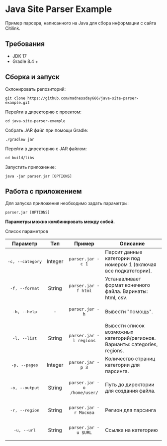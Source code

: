 # Java Site Parser Example

Пример парсера, написанного на Java для сбора информации с сайта Citilink. 

## Требования

* JDK 17 
* Gradle 8.4 +

## Сборка и запуск

Склонировать репозиторий:

```
git clone https://github.com/madnessday666/java-site-parser-example.git
```

Перейти в директорию с проектом:

```
cd java-site-parser-example
```

Собрать JAR файл при помощи Gradle:

```
./gradlew jar
```

Перейти в директорию с JAR файлом:

```
cd build/libs
```

Запустить приложение:

```
java -jar parser.jar [OPTIONS]
```

## Работа с приложением

Для запуска приложения необходимо задать параметры: 

```
parser.jar [OPTIONS]
```

__Параметры можно комбинировать между собой.__

Список параметров

<table>
<thead>
  <tr>
    <th align="center">Параметр</th>
    <th align="center">Тип</th>
    <th align="center">Пример</th>
    <th align="center">Описание</th>
  </tr>
</thead>
<tbody>
  <tr>
    <td align="center"><pre>-c, --category</pre></td>
    <td align="center">Integer</td>
    <td align="center"><pre><code>parser.jar -c 1</code></pre></td>
    <td>Парсит данные категории под номером 1 (включая все подкатегории).</td>
  </tr>
  <tr>
    <td align="center"><pre>-f, --format</pre></td>
    <td align="center">String</td>
    <td align="center"><pre><code>parser.jar -f html</code></pre></td>
    <td>Устанавливает формат конечного файла. Варинаты: html, csv.</td>
  </tr>
  <tr>
    <td align="center"><pre>-h, --help</pre></td>
    <td align="center">-</td>
    <td align="center"><pre><code>parser.jar -h</code></pre></td>
    <td>Вывести "помощь".</td>
  </tr>  
    <tr>
    <td align="center"><pre>-l, --list</pre></td>
    <td align="center">String</td>
    <td align="center"><pre><code>parser.jar -l regions</code></pre></td>
    <td>Вывести список возможных категорий/регионов. Варианты: categories, regions.</td>
  </tr>
    <tr>
    <td align="center"><pre>-p, --pages</pre></td>
    <td align="center">Integer</td>
    <td align="center"><pre><code>parser.jar -p 3</code></pre></td>
    <td>Количество страниц категории для парсинга.</td>
  </tr>
    <tr>
    <td align="center"><pre>-o, --output</pre></td>
    <td align="center">String</td>
    <td align="center"><pre><code>parser.jar -o /home/user/</code></pre></td>
    <td>Путь до директории для создания файла.</td>
  </tr>
    <tr>
    <td align="center"><pre>-r, --region</pre></td>
    <td align="center">String</td>
    <td align="center"><pre><code>parser.jar -r Москва</code></pre></td>
    <td>Регион для парсинга</td>
  </tr>
    <tr>
    <td align="center"><pre>-u, --url</pre></td>
    <td align="center">String</td>
    <td align="center"><pre><code>parser.jar -u $URL</code></pre></td>
    <td>Ссылка на категорию</td>
  </tr>
</tbody>
</table>
